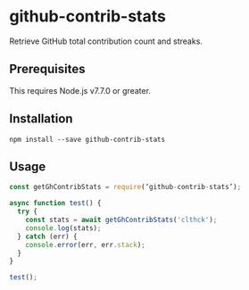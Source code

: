 # github-contrib-stats
Retrieve GitHub total contribution count and streaks.

## Prerequisites
This requires Node.js v7.7.0 or greater.

## Installation
```
npm install --save github-contrib-stats
```

## Usage
```js
const getGhContribStats = require(‘github-contrib-stats’);

async function test() {
  try {
    const stats = await getGhContribStats('clthck');
    console.log(stats);
  } catch (err) {
    console.error(err, err.stack);
  }
}

test();
```
